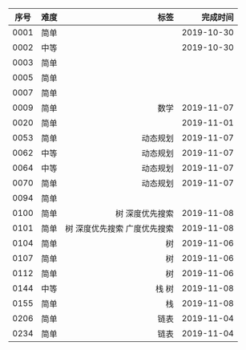 |序号|难度|标签|完成时间
|:----:|:----|----:|----:|
|0001|简单| |2019-10-30
|0002|中等| |2019-10-30
|0003|简单| |
|0005|简单| |
|0007|简单| |
|0009|简单| 数学|2019-11-07
|0020|简单| |2019-11-01
|0053|简单|动态规划|2019-11-07
|0062|中等|动态规划|2019-11-07
|0064|中等|动态规划|2019-11-07
|0070|简单|动态规划|2019-11-07
|0094|简单| |
|0100|简单|树 深度优先搜索|2019-11-08
|0101|简单|树 深度优先搜索 广度优先搜索|2019-11-08
|0104|简单|  树|2019-11-06
|0107|简单|  树|2019-11-06
|0112|简单|  树|2019-11-06
|0144|中等|栈 树|2019-11-08
|0155|简单|栈|2019-11-08
|0206|简单|链表|2019-11-04
|0234|简单|链表|2019-11-04
